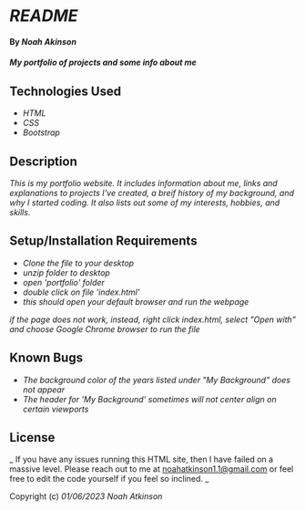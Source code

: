 # _README_

#### By _**Noah Akinson**_

#### _My portfolio of projects and some info about me_

## Technologies Used

* _HTML_
* _CSS_
* _Bootstrap_

## Description

_This is my portfolio website. It includes information about me, links and explanations to projects I've created, a breif history of my background, and why I started coding. It also lists out some of my interests, hobbies, and skills._

## Setup/Installation Requirements

* _Clone the file to your desktop_
* _unzip folder to desktop_
* _open 'portfolio' folder_
* _double click on file 'index.html'_
* _this should open your default browser and run the webpage_

_if the page does not work, instead, right click index.html, select "Open with" and choose Google Chrome browser to run the file_

## Known Bugs

* _The background color of the years listed under "My Background" does not appear_
* _The header for 'My Background' sometimes will not center align on certain viewports_


## License

_ If you have any issues running this HTML site, then I have failed on a massive level. Please reach out to me at noahatkinson1.1@gmail.com or feel free to edit the code yourself if you feel so inclined. _

Copyright (c) _01/06/2023_ _Noah Atkinson_